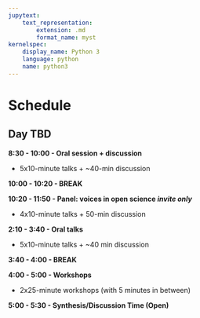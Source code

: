 ```yaml
---
jupytext:
    text_representation:
        extension: .md
        format_name: myst
kernelspec:
    display_name: Python 3
    language: python
    name: python3
---
```

# Schedule
## Day TBD

**8:30 - 10:00 - Oral session + discussion**
* 5x10-minute talks + ~40-min discussion

**10:00 - 10:20 - BREAK**

**10:20 - 11:50 - Panel: voices in open science *invite only***
* 4x10-minute talks + 50-min discussion

**2:10 - 3:40 - Oral talks**
* 5x10-minute talks + ~40 min discussion

**3:40 - 4:00 - BREAK**

**4:00 - 5:00 - Workshops**
* 2x25-minute workshops (with 5 minutes in between) 

**5:00 - 5:30 - Synthesis/Discussion Time (Open)**
